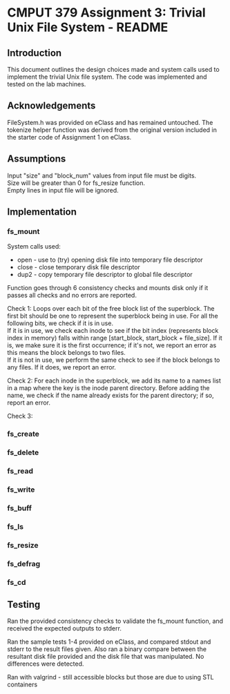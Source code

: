 # CMPUT 379 Assignment 3: Trivial Unix File System - README

## Introduction
This document outlines the design choices made and system calls used to implement the trivial Unix file system. The code was implemented and tested on the lab machines.

## Acknowledgements
FileSystem.h was provided on eClass and has remained untouched.
The tokenize helper function was derived from the original version included in the
starter code of Assignment 1 on eClass.

## Assumptions
Input "size" and "block_num" values from input file must be digits.\
Size will be greater than 0 for fs_resize function.\
Empty lines in input file will be ignored.

## Implementation
### fs_mount
System calls used:
* open - use to (try) opening disk file into temporary file descriptor
* close - close temporary disk file descriptor
* dup2 - copy temporary file descriptor to global file descriptor

Function goes through 6 consistency checks and mounts disk only if it passes
all checks and no errors are reported.

Check 1:
Loops over each bit of the free block list of the superblock. The first bit should
be one to represent the superblock being in use. For all the following bits, we check if it is in use.\
If it is in use, we check each inode to see if the bit index (represents block index in memory) falls within range [start_block, start_block + file_size]. If it is, we make sure it is the first occurrence; if it's not, we report an error as this means the block belongs to two files.\
If it is not in use, we perform the same check to see if the block belongs to any files. If it does, we report an error.

Check 2:
For each inode in the superblock, we add its name to a names list in a map where the key is the inode parent directory. Before adding the name, we check if the name already exists for the parent directory; if so, report an error.

Check 3:


### fs_create

### fs_delete

### fs_read

### fs_write

### fs_buff

### fs_ls

### fs_resize

### fs_defrag

### fs_cd

## Testing
Ran the provided consistency checks to validate the fs_mount function, and received
the expected outputs to stderr.

Ran the sample tests 1-4 provided on eClass, and compared stdout and stderr to the result files given. Also ran a binary compare between the resultant disk file provided and the disk file that was manipulated. No differences were detected.

Ran with valgrind - still accessible blocks but those are due to using STL containers
